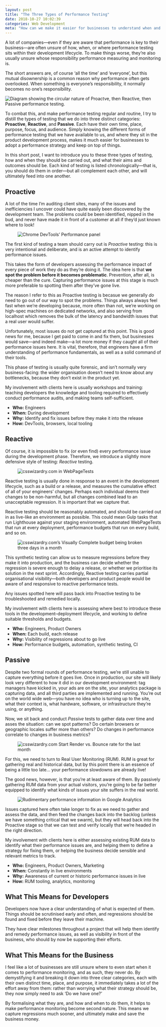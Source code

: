 ```yaml
---
layout: post
title: "The Three Types of Performance Testing"
date: 2018-10-27 10:02:39
categories: Web Development
meta: "How can we make it easier for businesses to understand when and what to measure?"
---
```


A lot of companies—even if they are aware that performance is key to their
business—are often unsure of how, when, or where performance testing sits within
their development lifecycle. To make things worse, they’re also usually unsure
whose responsibility performance measuring and monitoring is.

The short answers are, of course ‘all the time’ and ‘everyone’, but this mutual
disownership is a common reason why performance often gets overlooked. When
something is everyone’s responsibility, it normally becomes no one’s
responsibility.

<img src="/wp-content/uploads/2018/10/testing-diagram.png" alt="Diagram showing
the circular nature of Proactve, then Reactive, then Passive performance
testing." />

To combat this, and make performance testing regular and routine, I try to
distill the types of testing that we do into three distinct categories:
**Proactive**, **Reactive**, and **Passive**. Each have their own time, place,
purpose, focus, and audience. Simply knowing the different forms of performance
testing that we have available to us, and where they sit in the product
development process, makes it much easier for businesses to adopt a performance
strategy and keep on top of things.

In this short post, I want to introduce you to these three types of testing, how
and when they should be carried out, and what their aims and outcomes should be.
Each kind of testing is listed chronologically—that is, you should do them in
order—but all complement each other, and will ultimately feed into one another.

## Proactive

A lot of the time I’m auditing client sites, many of the issues and
inefficiencies I uncover could have quite easily been discovered by the
development team. The problems could be been identified, nipped in the bud,
and never have made it in front of a customer at all if they’d just known where
to look!

<figure>
  <img src="/wp-content/uploads/2018/10/screenshot-devtools.png" alt="Chrome DevTools’ Performance panel" />
</figure>

The first kind of testing a team should carry out is _Proactive_ testing: this
is very intentional and deliberate, and is an active attempt to identify
performance issues.

This takes the form of developers assessing the performance impact of every
piece of work they do as they’re doing it. The idea here is that **we spot the
problem before it becomes problematic**. Prevention, after all, is cheaper than
the cure. Capturing performance issues at this stage is much more preferable to
spotting them after they’ve gone live.

The reason I refer to this as Proactive testing is becasue we generally _do_
need to go out of our way to spot the problems. Things always always feel fast
when we’re developing because, more often than not, we’re working on high-spec
machines on dedicated networks, and also serving from localhost which removes
the bulk of the latency and bandwidth issues that a real user would suffer.

Unfortunately, most issues do not get captured at this point. This is good news
for me, because I get paid to come in and fix them, but businesses would
save—and indeed make—a lot more money if they caught all of their performance
issues here. It is vital, therefore, that engineers have a firm understanding of
performance fundamentals, as well as a solid command of their tools.

This phase of testing is usually quite forensic, and isn’t normally very
business-facing: the wider organisation doesn’t need to know about any
bottlenecks, because they don’t exist in the product yet.

My involvement with clients here is usually workshops and training: teaching
developers the knowledge and tooling required to effectively conduct performance
audits, and making teams self-sufficient.

* **Who:** Engineers
* **When:** During development
* **Why:** Identify and fix issues before they make it into the release
* **How:** DevTools, browsers, local tooling

## Reactive

Of course, it is impossible to fix (or even find) every performance issue during
the development phase. Therefore, we introduce a slightly more defensive style
of testing: _Reactive_ testing.

<figure>
  <img src="/wp-content/uploads/2018/10/screenshot-wpt.png" alt="csswizardry.com in WebPageTests" />
</figure>

Reactive testing is usually done in response to an event in the development
lifecycle, such as a build or a release, and measures the cumulative effect of
all of your engineers’ changes. Perhaps each individual deems their changes to
be non-harmful, but all changes combined lead to an unacceptable regression. It
is important that we capture that.

Reactive testing should be reasonably automated, and should be carried out in as
live-like an environment as possible. This could mean Gulp tasks that run
Lighthouse against your staging environment, automated WebPageTests that run at
every deployment, performance budgets that run on every build, and so on.

<figure>
  <img src="/wp-content/uploads/2018/10/screenshot-speedcurve-budget.png" alt="csswizardry.com’s Visually Complete budget being broken three days in a month" />
</figure>

This synthetic testing can allow us to measure regressions before they make it
into production, and the business can decide whether the regression is severe
enough to delay a release, or whether we prioritise its solution in the next
sprint. Accordingly, Reactive testing carries partial organisational
visibility—both developers and product people would be aware of and responsive
to reactive performance tests.

Any issues spotted here will pass back into Proactive testing to be
troubleshooted and remedied locally.

My involvement with clients here is assessing where best to introduce these
tools in the development–deployment lifecycle, and working to define suitable
thresholds and budgets.

* **Who:** Engineers, Product Owners
* **When:** Each build, each release
* **Why:** Visibility of regressions about to go live
* **How:** Performance budgets, automation, synthetic testing, CI

## Passive

Despite two formal rounds of performance testing, we’re still unable to capture
everything before it goes live. Once in production, our site will likely look
very different to how it did in our development environment: tag managers have
kicked in, your ads are on the site, your analytics package is capturing data,
and all third parties are implemented and running. You’re out on the world wide
web—you have no idea who is turning up to the site, what their context is, what
hardware, software, or infrastructure they’re using, or anything.

Now, we sit back and conduct _Passive_ tests to gather data over time and asses
the situation: can we spot patterns? Do certain browsers or geographic locales
suffer more than others? Do changes in performance correlate to changes in
business metrics?

<figure>
  <img src="/wp-content/uploads/2018/10/screenshot-speedcurve.png" alt="csswizardry.com Start Render vs. Bounce rate for the last month" />
</figure>

For this, we need to turn to Real User Monitoring (RUM). RUM is great for
gathering real and historical data, but by this point there is an essence of
being a little too late… your performance slowdowns are already live!

The good news, however, is that you’re at least aware of them. By passively
gathering RUM data from your actual visitors, you’re going to be far better
equipped to identify what kinds of issues your site suffers in the real world.

<figure>
  <img src="/wp-content/uploads/2018/10/screenshot-ga.png" alt="Rudimentary performance information in Google Analytics" />
</figure>

Issues captured here often take longer to fix as we need to gather and assess
the data, and then feed the changes back into the backlog (unless we have
something critical that we swarm), but they will head back into the Proactive
stage so that we can test and verify locally that we’re headed in the right
direction.

My involvement with clients here is either assessing existing RUM data to
identify what their performance issues are, and helping them to define
a strategy for fixing them, or helping the business decide sensible and
relevant metrics to track.

* **Who:** Engineers, Product Owners, Marketing
* **When:** Constantly in live environments
* **Why:** Awareness of current or historic performance issues in live
* **How:** RUM tooling, analytics, monitoring

## What This Means for Developers

Developers now have a clear understanding of what is expected of them. Things
should be scrutinised early and often, and regressions should be found and fixed
before they leave their machine.

They have clear milestones throughout a project that will help them identify and
remedy performance issues, as well as visibility in front of the business, who
should by now be supporting their efforts.

## What This Means for the Business

I feel like a lot of businesses are still unsure where to even start when it
comes to performance monitoring, and as such, they never do. By demystifying it
and breaking it down into three clear categories, each with their own distinct
time, place, and purpose, it immediately takes a lot of the effort away from
them: rather than worrying what their strategy should be, they now simply need
to ask ‘Do we have one?’

By formalising what they are, and how and when to do them, it helps to make
performance monitoring become second nature. This means we capture regressions
much sooner, and ultimately make and save the business money.
